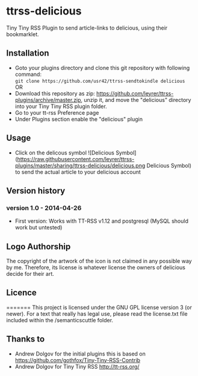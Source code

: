 # ttrss-delicious

Tiny Tiny RSS Plugin to send article-links to delicious, using their bookmarklet.

## Installation
* Goto your plugins directory and clone this git repository with following command:  
`git clone https://github.com/usr42/ttrss-sendtokindle delicious`  
OR
* Download this repository as zip: https://github.com/leyrer/ttrss-plugins/archive/master.zip, unzip it, and move the "delicious" directory into your Tiny Tiny RSS plugin folder.
* Go to your tt-rss Preference page
* Under Plugins section enable the "delicious" plugin

## Usage
* Click on the delicous symbol ![Delicious Symbol] (https://raw.githubusercontent.com/leyrer/ttrss-plugins/master/sharing/ttrss-delicious/delicious.png Delicious Symbol) to send the actual article to your delicious account  

## Version history
### version 1.0 - 2014-04-26
* First version: Works with TT-RSS v1.12 and postgresql (MySQL should work but untested)

## Logo Authorship
The copyright of the artwork of the icon is not claimed in any possible way by me.
Therefore, its license is whatever license the owners of delicious decide for their art.

## Licence
=======
This project is licensed under the GNU GPL license version 3 (or newer). For a text that really has legal use, please read the license.txt file included within the /semanticscuttle folder.

## Thanks to
* Andrew Dolgov for the initial plugins this is based on https://github.com/gothfox/Tiny-Tiny-RSS-Contrib
* Andrew Dolgov for Tiny Tiny RSS http://tt-rss.org/


